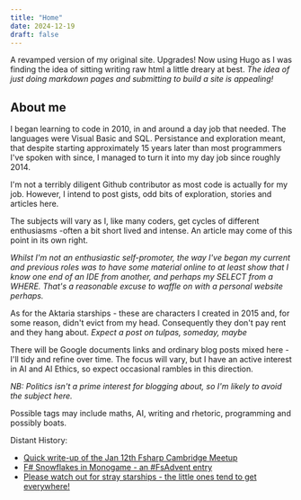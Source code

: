```yaml
---
title: "Home"
date: 2024-12-19
draft: false
---
```


A revamped version of my original site. Upgrades! Now using Hugo as I was finding the idea of sitting writing raw html a little dreary at best. *The idea of just doing markdown pages and submitting to build a site is appealing!*

## About me

 I began learning to code in 2010, in and around a day job that needed. The languages were Visual Basic and SQL. Persistance and exploration meant, that despite starting approximately 15 years later than most programmers I've spoken with since, I managed to turn it into my day job since roughly 2014.

I'm not a terribly diligent Github contributor as most code is actually for my job. However, I intend to post gists, odd bits of exploration, stories and articles here.

The subjects will vary as I, like many coders, get cycles of different enthusiasms -often a bit short lived and intense. An article may come of this point in its own right.

*Whilst I'm not an enthusiastic self-promoter, the way I've began my current and previous roles was to have some material online to at least show that I know one end of an IDE from another, and perhaps my SELECT from a WHERE. That's a reasonable excuse to waffle on with a personal website perhaps.*

As for the Aktaria starships - these are characters I created in 2015 and, for some reason, didn't evict from my head. Consequently they don't pay rent and they hang about. *Expect a post on tulpas, someday, maybe*

There will be Google documents links and ordinary blog posts mixed here - I'll tidy and refine over time.
The focus will vary, but I have an active interest in AI and AI Ethics, so expect occasional rambles in this direction.

*NB: Politics isn't a prime interest for blogging about, so I'm likely to avoid the subject here.*

Possible tags may include maths, AI, writing and rhetoric, programming and possibly boats.

Distant History:
- [Quick write-up of the Jan 12th Fsharp Cambridge Meetup](/posts/fsharp-meetup/)
- [F# Snowflakes in Monogame - an #FsAdvent entry](/posts/fsharp-snowflakes/)
- [Please watch out for stray starships - the little ones tend to get everywhere!](/posts/starships/)
